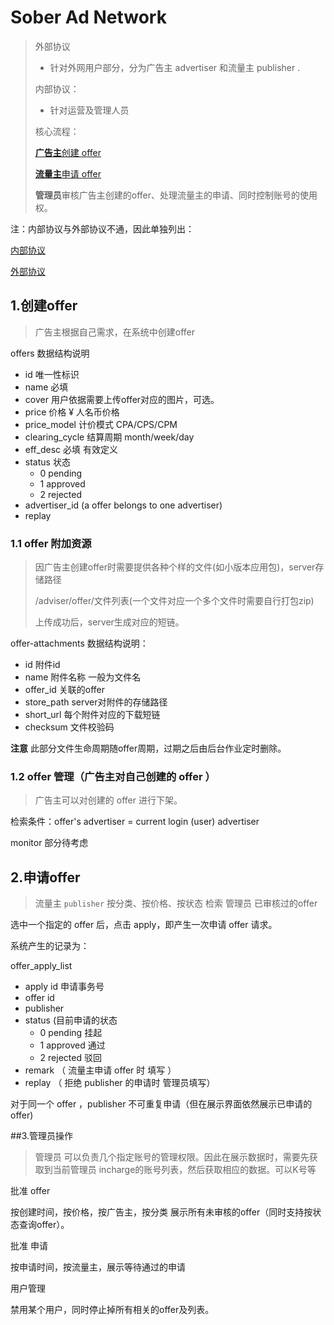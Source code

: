 # Sober Ad Network

> 外部协议
>
> - 针对外网用户部分，分为广告主 advertiser 和流量主 publisher .
>
> 内部协议：
>
> - 针对运营及管理人员
>
> 核心流程：
>
> [**广告主**创建 offer ](#1创建offer)
>
> [**流量主**申请 offer](#2申请offer)
>
> **管理员**审核广告主创建的offer、处理流量主的申请、同时控制账号的使用权。

注：内部协议与外部协议不通，因此单独列出：

[内部协议](https://github.com/atschx/sober-server/tree/master/sober-server-adnetwork/sober-adnetwork-internal.md)

[外部协议](https://github.com/atschx/sober-server/tree/master/sober-server-adnetwork/sober-adnetwork-external.md)

## 1.创建offer

> 广告主根据自己需求，在系统中创建offer

offers 数据结构说明

- id 唯一性标识
- name 必填
- cover 用户依据需要上传offer对应的图片，可选。
- price 价格 ¥ 人名币价格
- price_model  计价模式 CPA/CPS/CPM
- clearing_cycle 结算周期 month/week/day
- eff_desc  必填 有效定义
- status 状态
  - 0 pending 
  - 1 approved 
  - 2 rejected
- advertiser_id (a offer belongs to one advertiser) 
- replay

### 1.1 offer 附加资源

> 因广告主创建offer时需要提供各种个样的文件(如小版本应用包)，server存储路径
>
> /adviser/offer/文件列表(一个文件对应一个多个文件时需要自行打包zip)
>
> 上传成功后，server生成对应的短链。

offer-attachments 数据结构说明：

- id  附件id
- name 附件名称 一般为文件名
- offer_id 关联的offer
- store_path server对附件的存储路径
- short_url 每个附件对应的下载短链
- checksum 文件校验码

**注意** 此部分文件生命周期随offer周期，过期之后由后台作业定时删除。

### 1.2 offer 管理（广告主对自己创建的 offer ）

> 广告主可以对创建的 offer 进行下架。

检索条件：offer's advertiser = current login (user) advertiser

monitor 部分待考虑

## 2.申请offer

> 流量主 `publisher` 按分类、按价格、按状态 检索 管理员 已审核过的offer 

选中一个指定的 offer 后，点击 apply，即产生一次申请 offer 请求。​

系统产生的记录为：

offer_apply_list

- apply id 申请事务号
- offer id 
- publisher 
- status (目前申请的状态
  - 0 pending  挂起
  - 1 approved 通过
  - 2 rejected 驳回
- remark （ 流量主申请 offer 时 填写 ）
- replay （ 拒绝 publisher 的申请时 管理员填写）

对于同一个 offer ，publisher 不可重复申请（但在展示界面依然展示已申请的offer)

##3.管理员操作

> 管理员 可以负责几个指定账号的管理权限。因此在展示数据时，需要先获取到当前管理员 incharge的账号列表，然后获取相应的数据。可以K号等

批准 offer 

按创建时间，按价格，按广告主，按分类 展示所有未审核的offer（同时支持按状态查询offer）。

批准 申请

按申请时间，按流量主，展示等待通过的申请

用户管理

禁用某个用户，同时停止掉所有相关的offer及列表。